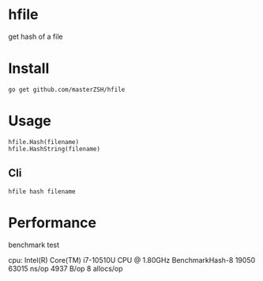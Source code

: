 # hfile
get hash of a file

# Install
```
go get github.com/masterZSH/hfile
```

# Usage
```
hfile.Hash(filename)
hfile.HashString(filename)
```

## Cli
```
hfile hash filename
```

# Performance

benchmark test 

cpu: Intel(R) Core(TM) i7-10510U CPU @ 1.80GHz
BenchmarkHash-8   	   19050	     63015 ns/op	    4937 B/op	       8 allocs/op
